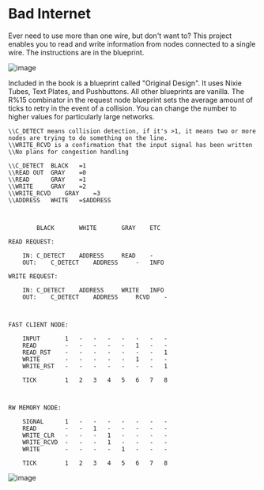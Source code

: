 # Bad Internet

Ever need to use more than one wire, but don't want to? This project enables you to read and write information from nodes connected to a single wire. The instructions are in the blueprint.

![image](https://github.com/Uaird/Factorio-Blueprints/assets/96286260/c63372cc-8474-41a5-806a-c528ce1d9cab)



Included in the book is a blueprint called "Original Design". It uses Nixie Tubes, Text Plates, and Pushbuttons. All other blueprints are vanilla.
The R%15 combinator in the request node blueprint sets the average amount of ticks to retry in the event of a collision. You can change the number to higher values for particularly large networks.

 
 
 	\\C_DETECT means collision detection, if it's >1, it means two or more nodes are trying to do something on the line.
	\\WRITE_RCVD is a confirmation that the input signal has been written
	\\No plans for congestion handling

	\\C_DETECT	BLACK	=1
	\\READ OUT	GRAY	=0
	\\READ		GRAY	=1
	\\WRITE		GRAY	=2
	\\WRITE_RCVD	GRAY	=3
	\\ADDRESS	WHITE	=$ADDRESS



			BLACK		WHITE		GRAY	ETC

	READ REQUEST:
	
 		IN:	C_DETECT	ADDRESS		READ	-
		OUT:	C_DETECT	ADDRESS		-	INFO

	WRITE REQUEST:
	
		IN:	C_DETECT	ADDRESS		WRITE	INFO
		OUT:	C_DETECT	ADDRESS		RCVD	-



	FAST CLIENT NODE:
	
		INPUT 		1	-	-	-	-	-	-	-
		READ 		-	-	-	-	-	1	-	-
		READ_RST	-	-	-	-	-	-	-	1
		WRITE		-	-	-	-	-	1	-	-
		WRITE_RST	-	-	-	-	-	-	-	1
		
		TICK		1	2	3	4	5	6	7	8
	
	
	
	RW MEMORY NODE:
	
		SIGNAL		1	-	-	-	-	-	-	-
		READ		-	-	1	-	-	-	-	-
		WRITE_CLR	-	-	-	1	-	-	-	-
		WRITE_RCVD	-	-	-	1	-	-	-	-
		WRITE		-	-	-	-	1	-	-	-
		
		TICK		1	2	3	4	5	6	7	8


![image](https://github.com/Uaird/Factorio-Blueprints/assets/96286260/e0175434-5393-41fe-a3f6-a329c9e34991)
